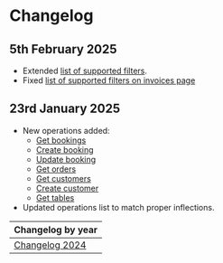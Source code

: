 # Changelog

## 5th February 2025
* Extended [list of supported filters](../guidelines/filtering.md).
* Fixed [list of supported filters on invoices page](../operations/invoices.md)

## 23rd January 2025
* New operations added:
  * [Get bookings](../operations/bookings.md#get-bookings)
  * [Create booking](../operations/bookings.md#create-booking)
  * [Update booking](../operations/bookings.md#update-booking)
  * [Get orders](../operations/orders.md#get-orders)
  * [Get customers](../operations/customers.md#get-customers)
  * [Create customer](../operations/customers.md#create-customer)
  * [Get tables](../operations/tables.md#get-tables)
* Updated operations list to match proper inflections.


| Changelog by year |
| :-- |
| [Changelog 2024](changelog2024.md) |
